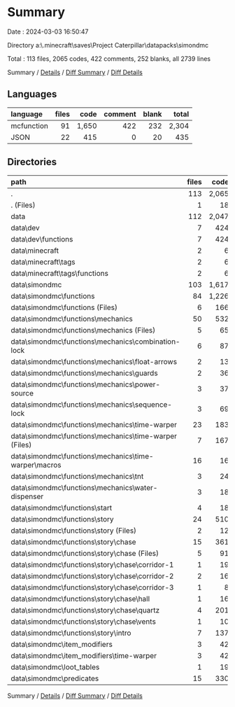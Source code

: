 # Summary

Date : 2024-03-03 16:50:47

Directory a:\\.minecraft\\saves\\Project Caterpillar\\datapacks\\simondmc

Total : 113 files,  2065 codes, 422 comments, 252 blanks, all 2739 lines

Summary / [Details](details.md) / [Diff Summary](diff.md) / [Diff Details](diff-details.md)

## Languages
| language | files | code | comment | blank | total |
| :--- | ---: | ---: | ---: | ---: | ---: |
| mcfunction | 91 | 1,650 | 422 | 232 | 2,304 |
| JSON | 22 | 415 | 0 | 20 | 435 |

## Directories
| path | files | code | comment | blank | total |
| :--- | ---: | ---: | ---: | ---: | ---: |
| . | 113 | 2,065 | 422 | 252 | 2,739 |
| . (Files) | 1 | 18 | 0 | 1 | 19 |
| data | 112 | 2,047 | 422 | 251 | 2,720 |
| data\\dev | 7 | 424 | 56 | 47 | 527 |
| data\\dev\\functions | 7 | 424 | 56 | 47 | 527 |
| data\\minecraft | 2 | 6 | 0 | 0 | 6 |
| data\\minecraft\\tags | 2 | 6 | 0 | 0 | 6 |
| data\\minecraft\\tags\\functions | 2 | 6 | 0 | 0 | 6 |
| data\\simondmc | 103 | 1,617 | 366 | 204 | 2,187 |
| data\\simondmc\\functions | 84 | 1,226 | 366 | 185 | 1,777 |
| data\\simondmc\\functions (Files) | 6 | 166 | 61 | 19 | 246 |
| data\\simondmc\\functions\\mechanics | 50 | 532 | 130 | 82 | 744 |
| data\\simondmc\\functions\\mechanics (Files) | 5 | 65 | 12 | 7 | 84 |
| data\\simondmc\\functions\\mechanics\\combination-lock | 6 | 87 | 23 | 15 | 125 |
| data\\simondmc\\functions\\mechanics\\float-arrows | 2 | 13 | 5 | 5 | 23 |
| data\\simondmc\\functions\\mechanics\\guards | 2 | 36 | 11 | 5 | 52 |
| data\\simondmc\\functions\\mechanics\\power-source | 3 | 37 | 14 | 10 | 61 |
| data\\simondmc\\functions\\mechanics\\sequence-lock | 3 | 69 | 18 | 15 | 102 |
| data\\simondmc\\functions\\mechanics\\time-warper | 23 | 183 | 20 | 11 | 214 |
| data\\simondmc\\functions\\mechanics\\time-warper (Files) | 7 | 167 | 20 | 11 | 198 |
| data\\simondmc\\functions\\mechanics\\time-warper\\macros | 16 | 16 | 0 | 0 | 16 |
| data\\simondmc\\functions\\mechanics\\tnt | 3 | 24 | 14 | 4 | 42 |
| data\\simondmc\\functions\\mechanics\\water-dispenser | 3 | 18 | 13 | 10 | 41 |
| data\\simondmc\\functions\\start | 4 | 18 | 8 | 6 | 32 |
| data\\simondmc\\functions\\story | 24 | 510 | 167 | 78 | 755 |
| data\\simondmc\\functions\\story (Files) | 2 | 12 | 4 | 3 | 19 |
| data\\simondmc\\functions\\story\\chase | 15 | 361 | 123 | 50 | 534 |
| data\\simondmc\\functions\\story\\chase (Files) | 5 | 91 | 37 | 22 | 150 |
| data\\simondmc\\functions\\story\\chase\\corridor-1 | 1 | 19 | 11 | 2 | 32 |
| data\\simondmc\\functions\\story\\chase\\corridor-2 | 2 | 16 | 11 | 3 | 30 |
| data\\simondmc\\functions\\story\\chase\\corridor-3 | 1 | 8 | 4 | 1 | 13 |
| data\\simondmc\\functions\\story\\chase\\hall | 1 | 16 | 9 | 1 | 26 |
| data\\simondmc\\functions\\story\\chase\\quartz | 4 | 201 | 46 | 19 | 266 |
| data\\simondmc\\functions\\story\\chase\\vents | 1 | 10 | 5 | 2 | 17 |
| data\\simondmc\\functions\\story\\intro | 7 | 137 | 40 | 25 | 202 |
| data\\simondmc\\item_modifiers | 3 | 42 | 0 | 3 | 45 |
| data\\simondmc\\item_modifiers\\time-warper | 3 | 42 | 0 | 3 | 45 |
| data\\simondmc\\loot_tables | 1 | 19 | 0 | 1 | 20 |
| data\\simondmc\\predicates | 15 | 330 | 0 | 15 | 345 |

Summary / [Details](details.md) / [Diff Summary](diff.md) / [Diff Details](diff-details.md)